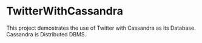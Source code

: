 # TwitterWithCassandra

This project demostrates the use of Twitter with Cassandra as its Database.
Cassandra is Distributed DBMS.

